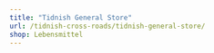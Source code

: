 ```yaml
---
title: "Tidnish General Store"
url: /tidnish-cross-roads/tidnish-general-store/
shop: Lebensmittel
---
```

